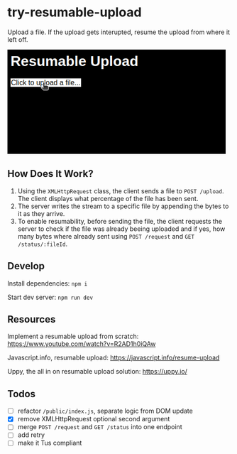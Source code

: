 # try-resumable-upload

Upload a file. If the upload gets interupted, resume the upload from where it left off.

![demo](./demo.gif)

## How Does It Work?

1. Using the `XMLHttpRequest` class, the client sends a file to `POST /upload`. The client displays what percentage of the file has been sent.
2. The server writes the stream to a specific file by appending the bytes to it as they arrive.
3. To enable resumability, before sending the file, the client requests the server to check if the file was already beeing uploaded and if yes, how many bytes where already sent using `POST /request` and `GET /status/:fileId`.

## Develop

Install dependencies: `npm i`

Start dev server: `npm run dev`

## Resources

Implement a resumable upload from scratch: https://www.youtube.com/watch?v=R2AD1h0iQAw

Javascript.info, resumable upload: https://javascript.info/resume-upload

Uppy, the all in on resumable upload solution: https://uppy.io/

## Todos

- [ ] refactor `/public/index.js`, separate logic from DOM update
- [x] remove XMLHttpRequest optional second argument
- [ ] merge `POST /request` and `GET /status` into one endpoint
- [ ] add retry
- [ ] make it Tus compliant

